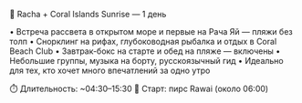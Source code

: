 🌅 Racha + Coral Islands Sunrise — 1 день

• Встреча рассвета в открытом море и первые на Рача Яй — пляжи без толп
• Снорклинг на рифах, глубоководная рыбалка и отдых в Coral Beach Club
• Завтрак-бокс на старте и обед на пляже — включены
• Небольшие группы, музыка на борту, русскоязычный гид
• Идеально для тех, кто хочет много впечатлений за одно утро

⏱️ Длительность: ~04:30–15:30
📍 Старт: пирс Rawai (около 06:00)
